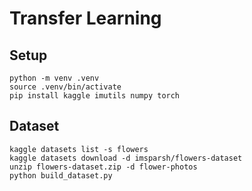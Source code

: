 # Transfer Learning

## Setup

    python -m venv .venv
    source .venv/bin/activate
    pip install kaggle imutils numpy torch

## Dataset

    kaggle datasets list -s flowers
    kaggle datasets download -d imsparsh/flowers-dataset
    unzip flowers-dataset.zip -d flower-photos
    python build_dataset.py
